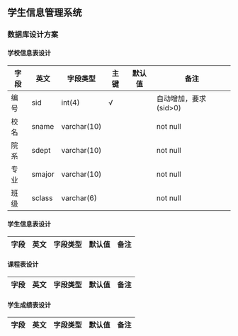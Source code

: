 ## 学生信息管理系统
### 数据库设计方案
#### 学校信息表设计
 字段 | 英文 | 字段类型 | 主键 | 默认值 | 备注
------|-----|---------|-------|------|----
 编号 | sid | int(4) | √ |  | 自动增加，要求(sid>0)
 校名 | sname | varchar(10) |  |  | not null
 院系 | sdept | varchar(10) |  |  | not null
 专业 | smajor | varchar(10) |  |  | not null
 班级 | sclass | varchar(6) |  |  | not null
#### 学生信息表设计
 字段 | 英文 | 字段类型 | 默认值 | 备注
------|-----|---------|-------|-----
#### 课程表设计
 字段 | 英文 | 字段类型 | 默认值 | 备注
------|-----|---------|-------|-----
#### 学生成绩表设计
 字段 | 英文 | 字段类型 | 默认值 | 备注
------|-----|---------|-------|-----
